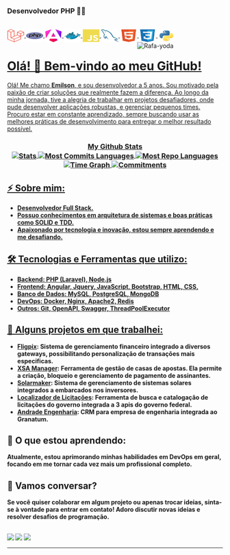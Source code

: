 ### Desenvolvedor PHP 👨‍💻

 <div>
  <a href="https://github.com/emilsonsn">
</div>
 
 <div style="display: inline_block"> <br>  
 <img align="center" alt="Rafa-CSS" height="30" width="40" src="https://raw.githubusercontent.com/devicons/devicon/master/icons/laravel/laravel-original.svg">
  <img align="center" alt="Rafa-php" height="30" width="40" src="https://raw.githubusercontent.com/devicons/devicon/master/icons/php/php-original.svg">
  <img align="center" alt="Rafa-php" height="30" width="40" src="https://raw.githubusercontent.com/devicons/devicon/master/icons/angular/angular-original.svg">
  <img align="center" alt="Rafa-php" height="30" width="40" src="https://raw.githubusercontent.com/devicons/devicon/master/icons/docker/docker-original.svg">  
  <img align="center" alt="Rafa-Js" height="30" width="40" src="https://raw.githubusercontent.com/devicons/devicon/master/icons/javascript/javascript-plain.svg">
  <img align="center" alt="Rafa-MYSQL" height="30" width="40" src="https://raw.githubusercontent.com/devicons/devicon/master/icons/mysql/mysql-original.svg">
  <img align="center" alt="Rafa-HTML" height="30" width="40" src="https://raw.githubusercontent.com/devicons/devicon/master/icons/html5/html5-original.svg">
  <img align="center" alt="Rafa-CSS" height="30" width="40" src="https://raw.githubusercontent.com/devicons/devicon/master/icons/css3/css3-original.svg">
  <img align="right" alt="Rafa-yoda" src="https://cdn.discordapp.com/attachments/824316493490552856/893114418567737384/68747470733a2f2f6d65646961312e67697068792e636f6d2f6d656469612f63554147754c69456354427752666b4151712f.gif" width="200px">
  <img align="center" alt="Rafa-CSS" height="30" width="40" src="https://raw.githubusercontent.com/devicons/devicon/master/icons/python/python-original.svg">
 </div>
 <div>
<h1>Olá! 👋 Bem-vindo ao meu GitHub!</h1>

<p>Olá! Me chamo <strong>Emilson</strong>, e sou desenvolvedor a 5 anos. Sou motivado pela paixão de criar soluções que realmente fazem a diferença. Ao longo da minha jornada, tive a alegria de trabalhar em projetos desafiadores, onde pude desenvolver aplicações robustas, e gerenciar pequenos times. Procuro estar em constante aprendizado, sempre buscando usar as melhores práticas de desenvolvimento para entregar o melhor resultado possível.</p>

<h3 align="center"</h3>My Github Stats
<div align="center">
  <img align="center" src="http://github-profile-summary-cards.vercel.app/api/cards/stats?username=emilsonsn&theme=tokyonight" height="180em" alt="Stats"/>
  <img align="center" src="http://github-profile-summary-cards.vercel.app/api/cards/most-commit-language?username=emilsonsn&theme=tokyonight&exclude=html,CSS,Jupyter%20Notebook" height="180em" alt="Most Commits Languages"/>
  <img align="center" src="http://github-profile-summary-cards.vercel.app/api/cards/repos-per-language?username=emilsonsn&theme=tokyonight&exclude=html,CSS,Jupyter%20Notebook" height="180em" alt="Most Repo Languages"/>
  <img align="center" src="http://github-profile-summary-cards.vercel.app/api/cards/productive-time?username=emilsonsn&theme=tokyonight&utcOffset=5.30" height="180em" alt="Time Graph"/>
  <img align="center" src="http://github-profile-summary-cards.vercel.app/api/cards/profile-details?username=emilsonsn&theme=tokyonight" height="180em" alt="Commitments"/>
</div>

<h2>⚡ Sobre mim:</h2>
<ul>
  <li><strong>Desenvolvedor Full Stack.</li>
  <li>Possuo conhecimentos em <strong>arquitetura de sistemas</strong> e boas práticas como <strong>SOLID</strong> e <strong>TDD</strong>.</li>
  <li>Apaixonado por tecnologia e inovação, estou sempre aprendendo e me desafiando.</li>
</ul>

<h2>🛠️ Tecnologias e Ferramentas que utilizo:</h2>
<ul>
  <li><strong>Backend</strong>: PHP (Laravel), Node.js</li>
  <li><strong>Frontend</strong>: Angular, Jquery, JavaScript, Bootstrap, HTML, CSS,</li>
  <li><strong>Banco de Dados</strong>: MySQL, PostgreSQL, MongoDB</li>
  <li><strong>DevOps</strong>: Docker, Nginx, Apache2, Redis</li>
  <li><strong>Outros</strong>: Git, OpenAPI, Swagger, ThreadPoolExecutor</li>
</ul>

<h2>🚀 Alguns projetos em que trabalhei:</h2>
<ul>
  <li><a href="https://fligpix.com.br/"><strong>Fligpix</strong></a>: Sistema de gerenciamento financeiro integrado a diversos gateways, possibilitando personalização de transações mais especificas.</li>
 <li><a href="https://xsa-manager.officecom.app"><strong>XSA Manager</strong></a>: Ferramenta de gestão de casas de apostas. Ela permite a criação, bloqueio e gerenciamento de pagamento de assinantes.</li>
  <li><a href="https://solarmaker.com.br"><strong>Solarmaker</strong></a>: Sistema de gerenciamento de sistemas solares integrados a embarcados nos inversores.</li>
  <li><a href="https://app.localizadordeeditais.com.br"><strong>Localizador de Licitações</strong></a>: Ferramenta de busca e catalogação de licitações do governo integrada a 3 apis do governo federal.</li>
  <li><a href="http://app.andradeengenhariaeletrica.com.br/"><strong>Andrade Engenharia</strong></a>: CRM para empresa de engenharia integrada ao Granatum.</li>
 
</ul>

<h2>🌱 O que estou aprendendo:</h2>
<p>Atualmente, estou aprimorando minhas habilidades em <strong>DevOps</strong> em geral, focando em me tornar cada vez mais um profissional completo.</p>

<h2>💬 Vamos conversar?</h2>
<p>Se você quiser colaborar em algum projeto ou apenas trocar ideias, sinta-se à vontade para entrar em contato! Adoro discutir novas ideias e resolver desafios de programação.</p>

<br>
<div> 
  <a href="https://instagram.com/emilson.sn" target="_blank"><img src="https://img.shields.io/badge/-Instagram-%23E4405F?style=for-the-badge&logo=instagram&logoColor=white" target="_blank"></a>
  <a href = "mailto:emilsonsn2@gmail.com"><img src="https://img.shields.io/badge/-Gmail-%23333?style=for-the-badge&logo=gmail&logoColor=white" target="_blank"></a>
  <a href="https://www.linkedin.com/in/emilson-souza-8765201a4/" target="_blank"><img src="https://img.shields.io/badge/-LinkedIn-%230077B5?style=for-the-badge&logo=linkedin&logoColor=white" target="_blank"></a> 
 <br><hr>
  
</div>
